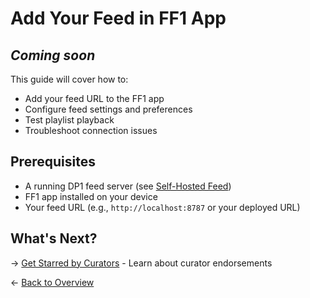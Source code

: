# Add Your Feed in FF1 App

## *Coming soon*

This guide will cover how to:

- Add your feed URL to the FF1 app
- Configure feed settings and preferences  
- Test playlist playback
- Troubleshoot connection issues

## Prerequisites

- A running DP1 feed server (see [Self-Hosted Feed](1_self-hosted-feed.md))
- FF1 app installed on your device
- Your feed URL (e.g., `http://localhost:8787` or your deployed URL)

## What's Next?

→ [Get Starred by Curators](3_curator-stars-playlist.md) - Learn about curator endorsements

← [Back to Overview](0_index.md)